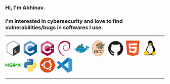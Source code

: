 ### Hi, I'm Abhinav.
### I'm interested in cybersecurity and love to find vulnerabilities/bugs in softwares I use.
---

<img src="https://github.com/devicons/devicon/blob/master/icons/bash/bash-plain.svg" alt="JavaScript Logo" width="50" height="50"/> <img src="https://github.com/devicons/devicon/blob/master/icons/c/c-original.svg" alt="JavaScript Logo" width="50" height="50"/> <img src="https://github.com/devicons/devicon/blob/master/icons/cplusplus/cplusplus-original.svg" alt="JavaScript Logo" width="50" height="50"/> <img src="https://github.com/devicons/devicon/blob/master/icons/debian/debian-original.svg" alt="JavaScript Logo" width="50" height="50"/> <img src="https://github.com/devicons/devicon/blob/master/icons/docker/docker-original.svg" alt="JavaScript Logo" width="50" height="50"/> <img src="https://github.com/devicons/devicon/blob/master/icons/gcc/gcc-original.svg" alt="JavaScript Logo" width="50" height="50"/> <img src="https://github.com/devicons/devicon/blob/master/icons/github/github-original.svg" alt="JavaScript Logo" width="50" height="50"/> <img src="https://github.com/devicons/devicon/blob/master/icons/html5/html5-original.svg" alt="JavaScript Logo" width="50" height="50"/> <img src="https://github.com/devicons/devicon/blob/master/icons/linux/linux-original.svg" alt="JavaScript Logo" width="50" height="50"/> <img src="https://github.com/devicons/devicon/blob/master/icons/nginx/nginx-original.svg" alt="JavaScript Logo" width="50" height="50"/> <img src="https://github.com/devicons/devicon/blob/master/icons/python/python-original.svg" alt="JavaScript Logo" width="50" height="50"/> <img src="https://github.com/devicons/devicon/blob/master/icons/ubuntu/ubuntu-plain.svg" alt="JavaScript Logo" width="50" height="50"/> <img src="https://github.com/devicons/devicon/blob/master/icons/vscode/vscode-original.svg" alt="JavaScript Logo" width="50" height="50"/>

---

<!--
**Abhi575k/Abhi575k** is a ✨ _special_ ✨ repository because its `README.md` (this file) appears on your GitHub profile.

Here are some ideas to get you started:

- 🔭 I’m currently working on ...
- 🌱 I’m currently learning ...
- 👯 I’m looking to collaborate on ...
- 🤔 I’m looking for help with ...
- 💬 Ask me about ...
- 📫 How to reach me: ...
- 😄 Pronouns: ...
- ⚡ Fun fact: ...
-->
